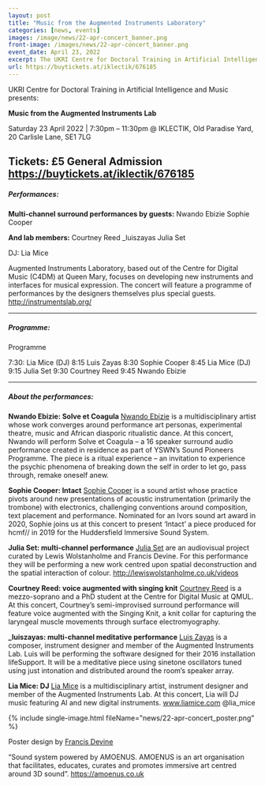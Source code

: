 ```yaml
---
layout: post
title: "Music from the Augmented Instruments Laboratory"
categories: [news, events]
images: /image/news/22-apr-concert_banner.png
front-image: /images/news/22-apr-concert_banner.png
event_date: April 23, 2022
excerpt: The UKRI Centre for Doctoral Training in Artificial Intelligence and Music presents the third edition of Music from the Augmented Instruments Lab.
url: https://buytickets.at/iklectik/676185
---
```


UKRI Centre for Doctoral Training in Artificial Intelligence and Music presents:

**Music from the Augmented Instruments Lab**

Saturday 23 April 2022 | 7:30pm – 11:30pm
@ IKLECTIK, Old Paradise Yard, 20 Carlisle Lane, SE1 7LG

## Tickets: £5 General Admission https://buytickets.at/iklectik/676185

##### Performances:

**Multi-channel surround performances by guests:**
Nwando Ebizie
Sophie Cooper

**And lab members:**
Courtney Reed
\_luiszayas
Julia Set

DJ: Lia Mice

Augmented Instruments Laboratory, based out of the Centre for Digital Music (C4DM) at Queen Mary, focuses on developing new instruments and interfaces for musical expression. The concert will feature a programme of performances by the designers themselves plus special guests.
http://instrumentslab.org/

---

##### Programme:

Programme

7:30: Lia Mice (DJ)
8:15 Luis Zayas
8:30 Sophie Cooper
8:45 Lia Mice (DJ)
9:15 Julia Set
9:30 Courtney Reed
9:45 Nwando Ebizie

---

##### About the performances:

**Nwando Ebizie: Solve et Coagula**
[Nwando Ebizie](https://www.nwandoebizie.com) is a multidisciplinary artist whose work converges around performance art personas, experimental theatre, music and African diasporic ritualistic dance. At this concert, Nwando will perform Solve et Coagula – a 16 speaker surround audio performance created in residence as part of YSWN’s Sound Pioneers Programme. The piece is a ritual experience – an invitation to experience the psychic phenomena of breaking down the self in order to let go, pass through, remake oneself anew.

**Sophie Cooper: Intact**
[Sophie Cooper](http://sophiecoopermusic.com/) is a sound artist whose practice pivots around new presentations of acoustic instrumentation (primarily the trombone) with electronics, challenging conventions around composition, text placement and performance. Nominated for an Ivors sound art award in 2020, Sophie joins us at this concert to present ‘Intact’ a piece produced for hcmf// in 2019 for the Huddersfield Immersive Sound System.

**Julia Set: multi-channel performance**
[Julia Set](https://juliaset.bandcamp.com/) are an audiovisual project curated by Lewis Wolstanholme and Francis Devine. For this performance they will be performing a new work centred upon spatial deconstruction and the spatial interaction of colour. http://lewiswolstanholme.co.uk/videos

**Courtney Reed: voice augmented with singing knit**
[Courtney Reed](https://courtneynreed.wordpress.com/) is a mezzo-soprano and a PhD student at the Centre for Digital Music at QMUL. At this concert, Courtney’s semi-improvised surround performance will feature voice augmented with the Singing Knit, a knit collar for capturing the laryngeal muscle movements through surface electromyography.

**\_luiszayas: multi-channel meditative performance**
[Luis Zayas](https://spiritualadvisoruk.bandcamp.com/) is a composer, instrument designer and member of the Augmented Instruments Lab. Luis will be performing the software designed for their 2016 installation lifeSupport. It will be a meditative piece using sinetone oscillators tuned using just intonation and distributed around the room’s speaker array.

**Lia Mice: DJ**
[Lia Mice](https://www.liamice.com/) is a multidisciplinary artist, instrument designer and member of the Augmented Instruments Lab. At this concert, Lia will DJ music featuring AI and new digital instruments. www.liamice.com @lia_mice

{% include single-image.html fileName="news/22-apr-concert_poster.png" %}

Poster design by [Francis Devine](http://francisdevine.co.uk/)

“Sound system powered by AMOENUS. AMOENUS is an art organisation that facilitates, educates, curates and promotes immersive art centred around 3D sound”.
https://amoenus.co.uk
